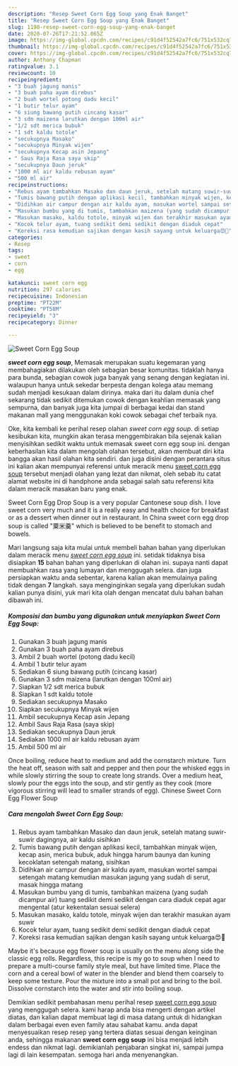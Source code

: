 ```yaml
---
description: "Resep Sweet Corn Egg Soup yang Enak Banget"
title: "Resep Sweet Corn Egg Soup yang Enak Banget"
slug: 1190-resep-sweet-corn-egg-soup-yang-enak-banget
date: 2020-07-26T17:21:52.065Z
image: https://img-global.cpcdn.com/recipes/c91d4f52542a7fc6/751x532cq70/sweet-corn-egg-soup-foto-resep-utama.jpg
thumbnail: https://img-global.cpcdn.com/recipes/c91d4f52542a7fc6/751x532cq70/sweet-corn-egg-soup-foto-resep-utama.jpg
cover: https://img-global.cpcdn.com/recipes/c91d4f52542a7fc6/751x532cq70/sweet-corn-egg-soup-foto-resep-utama.jpg
author: Anthony Chapman
ratingvalue: 3.1
reviewcount: 10
recipeingredient:
- "3 buah jagung manis"
- "3 buah paha ayam direbus"
- "2 buah wortel potong dadu kecil"
- "1 butir telur ayam"
- "6 siung bawang putih cincang kasar"
- "3 sdm maizena larutkan dengan 100ml air"
- "1/2 sdt merica bubuk"
- "1 sdt kaldu totole"
- "secukupnya Masako"
- "secukupnya Minyak wijen"
- "secukupnya Kecap asin Jepang"
- " Saus Raja Rasa saya skip"
- "secukupnya Daun jeruk"
- "1000 ml air kaldu rebusan ayam"
- "500 ml air"
recipeinstructions:
- "Rebus ayam tambahkan Masako dan daun jeruk, setelah matang suwir-suwir dagingnya, air kaldu sisihkan"
- "Tumis bawang putih dengan aplikasi kecil, tambahkan minyak wijen, kecap asin, merica bubuk, aduk hingga harum baunya dan kuning kecoklatan setengah matang, sisihkan"
- "Didihkan air campur dengan air kaldu ayam, masukan wortel sampai setengah matang kemudian masukan jagung yang sudah di serut, masak hingga matang"
- "Masukan bumbu yang di tumis, tambahkan maizena (yang sudah dicampur air) tuang sedikit demi sedikit dengan cara diaduk cepat agar mengental (atur kekentalan sesuai selera)"
- "Masukan masako, kaldu totole, minyak wijen dan terakhir masukan ayam suwir"
- "Kocok telur ayam, tuang sedikit demi sedikit dengan diaduk cepat"
- "Koreksi rasa kemudian sajikan dengan kasih sayang untuk keluarga😍🤗"
categories:
- Resep
tags:
- sweet
- corn
- egg

katakunci: sweet corn egg 
nutrition: 297 calories
recipecuisine: Indonesian
preptime: "PT22M"
cooktime: "PT58M"
recipeyield: "3"
recipecategory: Dinner

---
```



![Sweet Corn Egg Soup](https://img-global.cpcdn.com/recipes/c91d4f52542a7fc6/751x532cq70/sweet-corn-egg-soup-foto-resep-utama.jpg)

<b><i>sweet corn egg soup</i></b>, Memasak merupakan suatu kegemaran yang membahagiakan dilakukan oleh sebagian besar komunitas. tidaklah hanya para bunda, sebagian cowok juga banyak yang senang dengan kegiatan ini. walaupun hanya untuk sekedar berpesta dengan kolega atau memang sudah menjadi kesukaan dalam dirinya. maka dari itu dalam dunia chef sekarang tidak sedikit ditemukan cowok dengan keahlian memasak yang sempurna, dan banyak juga kita jumpai di berbagai kedai dan stand makanan mall yang menggunakan koki cowok sebagai chef terbaik nya.

Oke, kita kembali ke perihal resep olahan <i>sweet corn egg soup</i>. di setiap kesibukan kita, mungkin akan terasa menggembirakan bila sejenak kalian menyisihkan sedikit waktu untuk memasak sweet corn egg soup ini. dengan keberhasilan kita dalam mengolah olahan tersebut, akan membuat diri kita bangga akan hasil olahan kita sendiri. dan juga disini dengan perantara situs ini kalian akan mempunyai referensi untuk meracik menu <u>sweet corn egg soup</u> tersebut menjadi olahan yang lezat dan nikmat, oleh sebab itu catat alamat website ini di handphone anda sebagai salah satu referensi kita dalam meracik masakan baru yang enak.

Sweet Corn Egg Drop Soup is a very popular Cantonese soup dish. I love sweet corn very much and it is a really easy and health choice for breakfast or as a dessert when dinner out in restaurant. In China sweet corn egg drop soup is called &#34;粟米羹&#34; which is believed to be benefit to stomach and bowels.


Mari langsung saja kita mulai untuk membeli bahan bahan yang diperlukan dalam meracik menu <u><i>sweet corn egg soup</i></u> ini. setidak tidaknya bisa disiapkan <b>15</b> bahan bahan yang diperlukan di olahan ini. supaya nanti dapat membuahkan rasa yang lumayan dan menggugah selera. dan juga persiapkan waktu anda sebentar, karena kalian akan memulainya paling tidak dengan <b>7</b> langkah. saya menginginkan segala yang diperlukan sudah kalian punya disini, yuk mari kita olah dengan mencatat dulu bahan bahan dibawah ini.

<!--inarticleads1-->

##### Komposisi dan bumbu yang digunakan untuk menyiapkan Sweet Corn Egg Soup:

1. Gunakan 3 buah jagung manis
1. Gunakan 3 buah paha ayam direbus
1. Ambil 2 buah wortel (potong dadu kecil)
1. Ambil 1 butir telur ayam
1. Sediakan 6 siung bawang putih (cincang kasar)
1. Gunakan 3 sdm maizena (larutkan dengan 100ml air)
1. Siapkan 1/2 sdt merica bubuk
1. Siapkan 1 sdt kaldu totole
1. Sediakan secukupnya Masako
1. Siapkan secukupnya Minyak wijen
1. Ambil secukupnya Kecap asin Jepang
1. Ambil  Saus Raja Rasa (saya skip)
1. Sediakan secukupnya Daun jeruk
1. Sediakan 1000 ml air kaldu rebusan ayam
1. Ambil 500 ml air


Once boiling, reduce heat to medium and add the cornstarch mixture. Turn the heat off, season with salt and pepper and then pour the whisked eggs in while slowly stirring the soup to create long strands. Over a medium heat, slowly pour the eggs into the soup, and stir gently as they cook (more vigorous stirring will lead to smaller strands of egg). Chinese Sweet Corn Egg Flower Soup 

<!--inarticleads2-->

##### Cara mengolah Sweet Corn Egg Soup:

1. Rebus ayam tambahkan Masako dan daun jeruk, setelah matang suwir-suwir dagingnya, air kaldu sisihkan
1. Tumis bawang putih dengan aplikasi kecil, tambahkan minyak wijen, kecap asin, merica bubuk, aduk hingga harum baunya dan kuning kecoklatan setengah matang, sisihkan
1. Didihkan air campur dengan air kaldu ayam, masukan wortel sampai setengah matang kemudian masukan jagung yang sudah di serut, masak hingga matang
1. Masukan bumbu yang di tumis, tambahkan maizena (yang sudah dicampur air) tuang sedikit demi sedikit dengan cara diaduk cepat agar mengental (atur kekentalan sesuai selera)
1. Masukan masako, kaldu totole, minyak wijen dan terakhir masukan ayam suwir
1. Kocok telur ayam, tuang sedikit demi sedikit dengan diaduk cepat
1. Koreksi rasa kemudian sajikan dengan kasih sayang untuk keluarga😍🤗


Maybe it&#39;s because egg flower soup is usually on the menu along side the classic egg rolls. Regardless, this recipe is my go to soup when I need to prepare a multi-course family style meal, but have limited time. Place the corn and a cereal bowl of water in the blender and blend them coarsely to keep some texture. Pour the mixture into a small pot and bring to the boil. Dissolve cornstarch into the water and stir into boiling soup. 

Demikian sedikit pembahasan menu perihal resep <u>sweet corn egg soup</u> yang menggugah selera. kami harap anda bisa mengerti dengan artikel diatas, dan kalian dapat membuat lagi di masa datang untuk di hidangkan dalam berbagai even even family atau sahabat kamu. anda dapat menyesuaikan resep resep yang tertera diatas sesuai dengan keinginan anda, sehingga makanan <b>sweet corn egg soup</b> ini bisa menjadi lebih endess dan nikmat lagi. demikianlah penjabaran singkat ini, sampai jumpa lagi di lain kesempatan. semoga hari anda menyenangkan.
